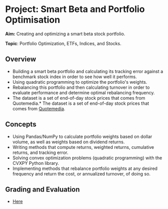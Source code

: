 # Project: Smart Beta and Portfolio Optimisation

**Aim:** Creating and optimizing a smart beta stock portfolio.

**Topic**: Portfolio Optimization, ETFs, Indices, and Stocks.

## Overview
* Building a smart beta portfolio and calculating its tracking error against a benchmark stock index in order to see how well it performs.
* Using quadratic programming to optimize the portfolio's weights.
* Rebalancing this portfolio and then calculating turnover in order to evaluate performance and determine optimal rebalancing frequency.
* The dataset is a set of end-of-day stock prices that comes from Quotemedia.* The dataset is a set of end-of-day stock prices that comes from [Quotemedia](http://www.quotemedia.com/).

## Concepts
* Using Pandas/NumPy to calculate portfolio weights based on dollar volume, as well as weights based on dividend returns.
* Writing methods that compute returns, weighted returns, cumulative returns, and tracking error.
* Solving convex optimization problems (quadratic programming) with the CVXPY Python library.
* Implementing methods that rebalance portfolio weights at any desired frequency and return the cost, or annualized turnover, of doing so.

## Grading and Evaluation 

* [Here](https://review.udacity.com/#!/reviews/2300739)
